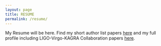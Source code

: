```yaml
---
layout: page
title: RESUME
permalink: /resume/
---
```


My Resume will be here. 
Find my short author list papers [here](https://inspirehep.net/literature?sort=mostrecent&size=25&page=1&q=f%20a%20arnab%20dhani%20not%20abac%20not%20abbott) 
and my full profile including LIGO-Virgo-KAGRA Collaboration papers [here](https://inspirehep.net/literature?sort=mostrecent&size=25&page=1&q=f%20a%20arnab%20dhani).
